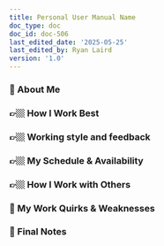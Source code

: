 ```yaml
---
title: Personal User Manual Name
doc_type: doc
doc_id: doc-506
last_edited_date: '2025-05-25'
last_edited_by: Ryan Laird
version: '1.0'
---
```


<!-- Unsupported block type: callout -->

<!-- Unsupported block type: callout -->

<!-- Unsupported block type: column_list -->

<!-- Unsupported block type: image -->

### 📣 About Me

### 👉🏼 How I Work Best

### 👉🏼 Working style and feedback

### 👉🏼 My Schedule & Availability

### 👉🏼 How I Work with Others

### 🤠 My Work Quirks & Weaknesses



<!-- Unsupported block type: image -->

### 📌 Final Notes

<!-- Unsupported block type: callout -->









<!-- Unsupported block type: divider -->

<!-- Unsupported block type: callout -->

